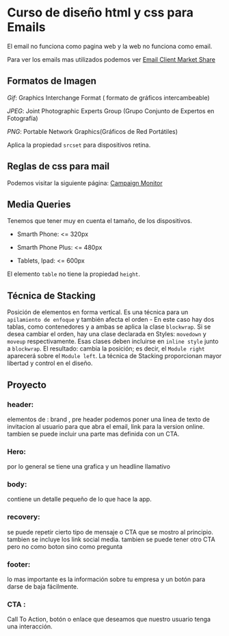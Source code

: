 # Curso de diseño html y css para Emails

El email no funciona como pagina web
y la web no funciona como email.

Para ver los emails mas utilizados podemos ver
[Email Client Market Share](https://emailclientmarketshare.com/)

## Formatos de Imagen

*Gif*: Graphics Interchange Format (
formato de gráficos intercambeable)

*JPEG*: Joint Photographic Experts Group (Grupo Conjunto de Expertos en Fotografía)

*PNG*: Portable Network Graphics(Gráficos de Red Portátiles)

Aplica la propiedad `srcset` para dispositivos retina.

## Reglas de css para mail

Podemos visitar la siguiente página:
[Campaign Monitor](https://www.campaignmonitor.com/css/)


## Media Queries

Tenemos que tener muy en cuenta el tamaño,
de los dispositivos.

- Smarth Phone: <= 320px

- Smarth Phone Plus: <= 480px

- Tablets, Ipad: <= 600px

El elemento `table` no tiene la propiedad `height`.


## Técnica de Stacking

Posición de elementos en forma vertical. Es una técnica para un
`apilamiento de enfoque` y también afecta el orden - En este caso
hay dos tablas, como contenedores y a ambas se aplica la clase
`blockwrap`. Si se desea cambiar el orden, hay una clase declarada
en Styles: `movedown` y `moveup` respectivamente. Esas clases deben
incluirse en `inline style` junto a `blockwrap`. 
El resultado: cambia la posición; es decir, el `Module right` aparecerá
sobre el `Module left`.
La técnica de Stacking proporcionan mayor libertad y control en el diseño.


## Proyecto

### header: 
elementos de : brand , pre header podemos poner una linea de texto de invitacion al usuario para que abra el email, link para la version online.
tambien se puede incluir una parte mas definida con un CTA.

### Hero:
por lo general se tiene una grafica y un headline llamativo

### body:
contiene un detalle pequeño de lo que hace la app.

### recovery: 
se puede repetir cierto tipo de mensaje o CTA que se mostro al principio.
tambien se incluye los link social media.
tambien se puede tener otro CTA pero no como boton sino como pregunta

### footer: 
lo mas importante es la información sobre tu empresa y un botón para darse de baja fácilmente.

### CTA : 
Call To Action, botón o enlace que deseamos que nuestro usuario tenga una interacción.